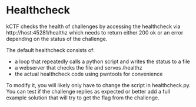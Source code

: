 # Healthcheck

kCTF checks the health of challenges by accessing the healthcheck via http://host:45281/healthz which needs to return either 200 ok or an error depending on the status of the challenge.

The default healthcheck consists of:

 - a loop that repeatedly calls a python script and writes the status to a file
 - a webserver that checks the file and serves /healthz
 - the actual healthcheck code using pwntools for convenience

To modify it, you will likely only have to change the script in healthcheck.py. You can test if the challenge replies as expected or better add a full example solution that will try to get the flag from the challenge.